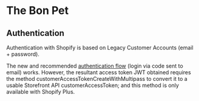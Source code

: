 # The Bon Pet 

## Authentication
Authentication with Shopify is based on Legacy Customer Accounts (email + password).

The new and recommended [authentication flow](https://shopify.dev/docs/api/customer#authentication) (login via code sent to email) works. However, the resultant access token JWT obtained requires the method customerAccessTokenCreateWithMultipass to convert it to a usable Storefront API customerAccessToken; and this method is only available with Shopify Plus.